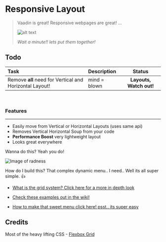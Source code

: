 Responsive Layout
===================

> Vaadin is great! Responsive webpages are great! ... 
> 
> ![alt text](http://emojipedia-us.s3.amazonaws.com/cache/e4/9e/e49e33767a64cf63310af3764fc60126.png "hey")
> 
>  *Wait a minute!! lets put them together!*







Todo
----------
| Task             | Description           | Status         |
| :--------------- | :-------------------- | :---:          |
| Remove **all** need for Vertical and Horizontal Layout! | mind = blown |   **Layouts, Watch out!**    |


 
<br>

### Features
------------------

 * Easily move from Vertical or Horizontal Layouts (uses same api)
 * Removes Vertical Horizontal Soup from your code
 * **Performance Boost** very lightweight layout
 * Looks great everywhere


Wanna do this? Yeah you do!

![Image of radness](https://raw.githubusercontent.com/Jayrok94/ResponsiveLayout/master/readme-resources/demo.gif)

How do I build this? That complex dynamic menu.. I need.. Well its all super simple. :+1:


- [What is the grid system? Click here for a more in depth look](https://github.com/Jayrok94/ResponsiveLayout/wiki/The-Grid-System)

- [Check these examples out in the wiki!](https://github.com/Jayrok94/ResponsiveLayout/wiki/Examples)

- [How to make that sweet menu click here! psst.. its super easy](https://github.com/Jayrok94/ResponsiveLayout/wiki/Sample-Menu)

## Credits

 Most of the heavy lifting CSS - [Flexbox Grid]("https://github.com/kristoferjoseph/flexboxgrid")
